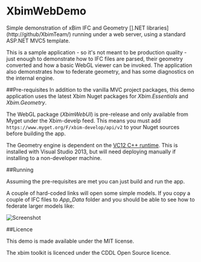 # XbimWebDemo
Simple demonstration of xBim IFC and Geometry [].NET libraries](http://github/XbimTeam/) running under a web server, using a standard ASP.NET MVC5 template.

This is a sample application - so it's not meant to be production quality - just enough to demonstrate how to IFC files are parsed, 
their geometry converted and how a basic WebGL viewer can be invoked. The application also demonstrates how to federate geometry,
and has some diagnostics on the internal engine.


##Pre-requisites
In addition to the vanilla MVC project packages, this demo application uses the latest Xbim Nuget packages for 
*Xbim.Essentials* and *Xbim.Geometry*. 

The WebGL package (*XbimWebUI*) is pre-release and only available from Myget under the Xbim-develp feed. This means 
you must add `https://www.myget.org/F/xbim-develop/api/v2` to your Nuget sources before building the app. 

The Geometry engine is dependent on the [VC12 C++ runtime](http://www.microsoft.com/en-us/download/details.aspx?id=40784). This is installed with Visual Studio 2013, but will need
 deploying manually if installing to a non-developer machine. 

##Running

Assuming the pre-requisites are met you can just build and run the app.

A couple of hard-coded links will open some simple models. If you copy a couple of IFC files to *App_Data* folder 
and you should be able to see how to federate larger models like:

![Screenshot](http://andyward.github.io/images/Clinic_federated.PNG)

##Licence

This demo is made available under the MIT license.

The xbim toolkit is licenced under the CDDL Open Source licence. 


